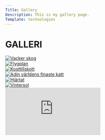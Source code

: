 ```yaml
---
Title: Gallery
Description: This is my gallery page.
Template: technologies
---
```


GALLERI
==========================

<div class="box">
    <a href="%base_url%/image/gallery1.jpg" target="_blank">
        <picture>
            <source media="(min-width: 768px)" srcset="image/gallery1.jpg?save-as=png">
            <source media="(min-width: 376px)" srcset="image/gallery1.jpg?w=767&save-as=png">
            <img src="image/gallery1.jpg?w=375&save-as=png" alt="Vacker skog">
        </picture>
    </a>
</div>

<div class="box">
    <a href="%base_url%/image/gallery2.jpg" target="_blank">
        <picture>
            <source media="(min-width: 768px)" srcset="image/gallery2.jpg?save-as=png">
            <source media="(min-width: 376px)" srcset="image/gallery2.jpg?w=767&save-as=png">
            <img src="image/gallery2.jpg?w=375&save-as=png" alt="Flygplan">
        </picture>
    </a>
</div>

<div class="box">
    <a href="%base_url%/image/gallery3.jpg" target="_blank">
        <picture>
            <source media="(min-width: 768px)" srcset="image/gallery3.jpg?save-as=png">
            <source media="(min-width: 376px)" srcset="image/gallery3.jpg?w=767&save-as=png">
            <img src="image/gallery3.jpg?w=375&save-as=png" alt="Kosttillskott">
        </picture>
    </a>
</div>

<div class="box">
    <a href="%base_url%/image/gallery4.jpg" target="_blank">
        <picture>
            <source media="(min-width: 768px)" srcset="image/gallery4.jpg?save-as=png">
            <source media="(min-width: 376px)" srcset="image/gallery4.jpg?w=767&save-as=png">
            <img src="image/gallery4.jpg?w=375&save-as=png" alt="Adin världens finaste katt">
        </picture>
    </a>
</div>

<div class="box">
    <a href="%base_url%/image/gallery5.jpg" target="_blank">
        <picture>
            <source media="(min-width: 768px)" srcset="image/gallery5.jpg?save-as=png">
            <source media="(min-width: 376px)" srcset="image/gallery5.jpg?w=767&save-as=png">
            <img src="image/gallery5.jpg?w=375&save-as=png" alt="Hjärtat">
        </picture>
    </a>
</div>

<div class="box">
    <a href="%base_url%/image/gallery6.jpg" target="_blank">
        <picture>
            <source media="(min-width: 768px)" srcset="image/gallery6.jpg?save-as=png">
            <source media="(min-width: 376px)" srcset="image/gallery6.jpg?w=767&save-as=png">
            <img src="image/gallery6.jpg?w=375&save-as=png" alt="Vintersol">
        </picture>
    </a>
</div>

<div class="embed-container center">
    <iframe src="https://www.youtube.com/embed/jG6t40IKoG0" frameborder="0" allowfullscreen></iframe>
</div>
